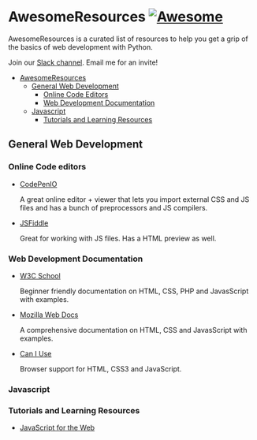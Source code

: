 # AwesomeResources [![Awesome](https://cdn.rawgit.com/sindresorhus/awesome/d7305f38d29fed78fa85652e3a63e154dd8e8829/media/badge.svg)](https://github.com/sindresorhus/awesome)

AwesomeResources is a curated list of resources to help you get a grip of the basics of web development with Python.

Join our [Slack channel](https://smartninjaworkspace.slack.com). Email me for an invite!

- [AwesomeResources](#awesome-resources)
  - [General Web Development](#web-development)
    - [Online Code Editors](#html-easy)
    - [Web Development Documentation](#web-development-documentation)
  - [Javascript](#javascript)
    - [Tutorials and Learning Resources](#tutorials-and-learning-resources)

## General Web Development

### Online Code editors

* [CodePenIO](https://codepen.io)

  A great online editor + viewer that lets you import external CSS and JS files and has a bunch of preprocessors and JS compilers.

* [JSFiddle](https://jsfiddle.net/)

  Great for working with JS files. Has a HTML preview as well.

### Web Development Documentation

* [W3C School](https://www.w3schools.com/)

  Beginner friendly documentation on HTML, CSS, PHP and JavasScript with examples.

* [Mozilla Web Docs](https://developer.mozilla.org/en-US/)

  A comprehensive documentation on HTML, CSS and JavasScript with examples.

* [Can I Use](http://caniuse.com/)

  Browser support for HTML, CSS3 and JavaScript.

### Javascript

### Tutorials and Learning Resources

* [JavaScript for the Web](https://sabe.io/classes/javascript)
